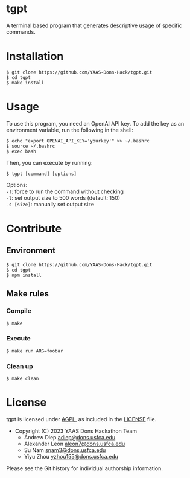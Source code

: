 # tgpt

A terminal based program that generates descriptive usage of specific commands.

# Installation

```shell
$ git clone https://github.com/YAAS-Dons-Hack/tgpt.git
$ cd tgpt
$ make install
```

# Usage

To use this program, you need an OpenAI API key. To add the key as an
environment variable, run the following in the shell:

```shell
$ echo "export OPENAI_API_KEY='yourkey'" >> ~/.bashrc
$ source ~/.bashrc
$ exec bash
```

Then, you can execute by running:

```shell
$ tgpt [command] [options]
```

Options: \
`-f`:           force to run the command without checking \
`-l`:           set output size to 500 words (default: 150) \
`-s [size]`:    manually set output size

# Contribute

## Environment

```shell
$ git clone https://github.com/YAAS-Dons-Hack/tgpt.git
$ cd tgpt
$ npm install
```

## Make rules

### Compile

```shell
$ make
```

### Execute

```shell
$ make run ARG=foobar
```

### Clean up

```shell
$ make clean
```

# License

tgpt is licensed under [AGPL](https://www.gnu.org/licenses/agpl-3.0.en.html), as
included in the [LICENSE](LICENSE) file.

- Copyright (C) 2023 YAAS Dons Hackathon Team
    * Andrew Diep <adiep@dons.usfca.edu>
    * Alexander Leon <aleon7@dons.usfca.edu>
    * Su Nam <snam3@dons.usfca.edu>
    * Yiyu Zhou <yzhou155@dons.usfca.edu>

Please see the Git history for individual authorship information.
